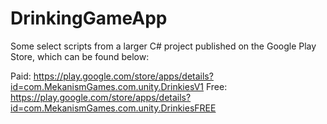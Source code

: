 # DrinkingGameApp
Some select scripts from a larger C# project published on the Google Play Store, which can be found below:

Paid: https://play.google.com/store/apps/details?id=com.MekanismGames.com.unity.DrinkiesV1
Free: https://play.google.com/store/apps/details?id=com.MekanismGames.com.unity.DrinkiesFREE

